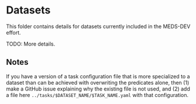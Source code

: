 # Datasets

This folder contains details for datasets currently included in the MEDS-DEV effort.

TODO: More details.

## Notes

If you have a version of a task configuration file that is more specialized to a dataset than can be achieved
with overwriting the predicates alone, then (1) make a GitHub issue explaining why the existing file is not
used, and (2) add a file here `../tasks/$DATASET_NAME/$TASK_NAME.yaml` with that configuration.
